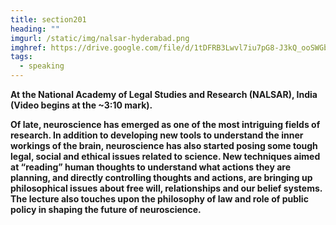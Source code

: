 ```yaml
---
title: section201
heading: ""
imgurl: /static/img/nalsar-hyderabad.png
imghref: https://drive.google.com/file/d/1tDFRB3Lwvl7iu7pG8-J3kQ_ooSWGbEVZ/view?usp=sharing
tags:
  - speaking
---
```

**At the National Academy of Legal Studies and Research (NALSAR), India (Video begins at the ~3:10 mark).** 

**Of late, neuroscience has emerged as one of the most intriguing fields of research. In addition to developing new tools to understand the inner workings of the brain, neuroscience has also started posing some tough legal, social and ethical issues related to science. New techniques aimed at “reading” human thoughts to understand what actions they are planning, and directly controlling thoughts and actions, are bringing up philosophical issues about free will, relationships and our belief systems. The lecture also touches upon the philosophy of law and role of public policy in shaping the future of neuroscience.**